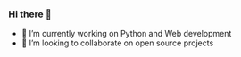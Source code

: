 ### Hi there 👋

<!--
**ad3rinto/ad3rinto** is a ✨ _special_ ✨ repository because its `README.md` (this file) appears on your GitHub profile.

Here are some ideas to get you started:
-->

- 🔭 I’m currently working on Python and Web development
- 👯 I’m looking to collaborate on open source projects



